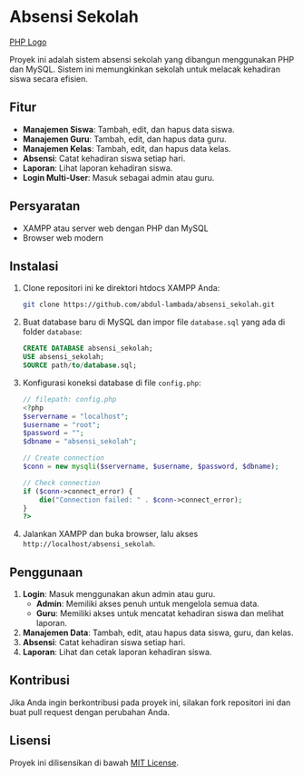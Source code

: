 # Absensi Sekolah

[PHP Logo](https://www.php.net/images/logos/php-logo.svg)

Proyek ini adalah sistem absensi sekolah yang dibangun menggunakan PHP dan MySQL. Sistem ini memungkinkan sekolah untuk melacak kehadiran siswa secara efisien.

## Fitur

- **Manajemen Siswa**: Tambah, edit, dan hapus data siswa.
- **Manajemen Guru**: Tambah, edit, dan hapus data guru.
- **Manajemen Kelas**: Tambah, edit, dan hapus data kelas.
- **Absensi**: Catat kehadiran siswa setiap hari.
- **Laporan**: Lihat laporan kehadiran siswa.
- **Login Multi-User**: Masuk sebagai admin atau guru.

## Persyaratan

- XAMPP atau server web dengan PHP dan MySQL
- Browser web modern

## Instalasi

1. Clone repositori ini ke direktori htdocs XAMPP Anda:
    ```bash
    git clone https://github.com/abdul-lambada/absensi_sekolah.git
    ```

2. Buat database baru di MySQL dan impor file `database.sql` yang ada di folder `database`:
    ```sql
    CREATE DATABASE absensi_sekolah;
    USE absensi_sekolah;
    SOURCE path/to/database.sql;
    ```

3. Konfigurasi koneksi database di file `config.php`:
    ```php
    // filepath: config.php
    <?php
    $servername = "localhost";
    $username = "root";
    $password = "";
    $dbname = "absensi_sekolah";

    // Create connection
    $conn = new mysqli($servername, $username, $password, $dbname);

    // Check connection
    if ($conn->connect_error) {
        die("Connection failed: " . $conn->connect_error);
    }
    ?>
    ```

4. Jalankan XAMPP dan buka browser, lalu akses `http://localhost/absensi_sekolah`.

## Penggunaan

1. **Login**: Masuk menggunakan akun admin atau guru.
    - **Admin**: Memiliki akses penuh untuk mengelola semua data.
    - **Guru**: Memiliki akses untuk mencatat kehadiran siswa dan melihat laporan.
2. **Manajemen Data**: Tambah, edit, atau hapus data siswa, guru, dan kelas.
3. **Absensi**: Catat kehadiran siswa setiap hari.
4. **Laporan**: Lihat dan cetak laporan kehadiran siswa.

## Kontribusi

Jika Anda ingin berkontribusi pada proyek ini, silakan fork repositori ini dan buat pull request dengan perubahan Anda.

## Lisensi

Proyek ini dilisensikan di bawah [MIT License](LICENSE).
